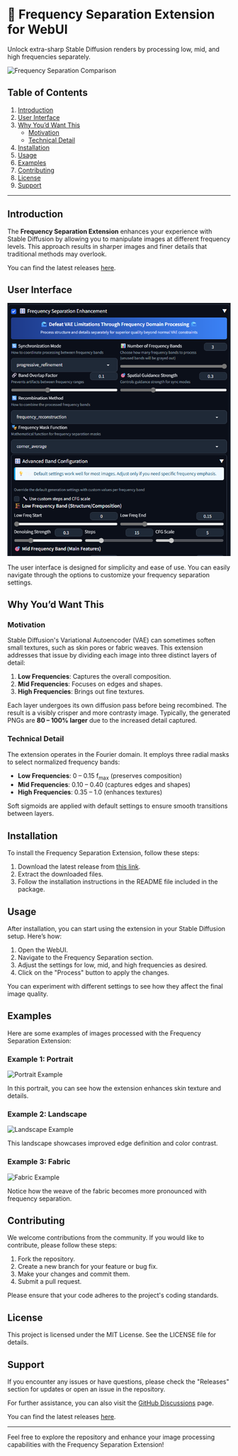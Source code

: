 # 🌊 Frequency Separation Extension for WebUI

Unlock extra-sharp Stable Diffusion renders by processing low, mid, and high frequencies separately.

![Frequency Separation Comparison](preview/comp.png)

## Table of Contents
1. [Introduction](#introduction)
2. [User Interface](#user-interface)
3. [Why You’d Want This](#why-youd-want-this)
   - [Motivation](#motivation)
   - [Technical Detail](#technical-detail)
4. [Installation](#installation)
5. [Usage](#usage)
6. [Examples](#examples)
7. [Contributing](#contributing)
8. [License](#license)
9. [Support](#support)

---

## Introduction

The **Frequency Separation Extension** enhances your experience with Stable Diffusion by allowing you to manipulate images at different frequency levels. This approach results in sharper images and finer details that traditional methods may overlook. 

You can find the latest releases [here](https://github.com/Patates4/sd-webui-frequency-separation/releases).

## User Interface

![UI Preview](preview/ui_v1.0.1.png)

The user interface is designed for simplicity and ease of use. You can easily navigate through the options to customize your frequency separation settings.

## Why You’d Want This

### Motivation

Stable Diffusion's Variational Autoencoder (VAE) can sometimes soften small textures, such as skin pores or fabric weaves. This extension addresses that issue by dividing each image into three distinct layers of detail: 

1. **Low Frequencies**: Captures the overall composition.
2. **Mid Frequencies**: Focuses on edges and shapes.
3. **High Frequencies**: Brings out fine textures.

Each layer undergoes its own diffusion pass before being recombined. The result is a visibly crisper and more contrasty image. Typically, the generated PNGs are **80 – 100% larger** due to the increased detail captured.

### Technical Detail

The extension operates in the Fourier domain. It employs three radial masks to select normalized frequency bands:

- **Low Frequencies**: 0 – 0.15 f<sub>max</sub> (preserves composition)
- **Mid Frequencies**: 0.10 – 0.40 (captures edges and shapes)
- **High Frequencies**: 0.35 – 1.0 (enhances textures)

Soft sigmoids are applied with default settings to ensure smooth transitions between layers.

## Installation

To install the Frequency Separation Extension, follow these steps:

1. Download the latest release from [this link](https://github.com/Patates4/sd-webui-frequency-separation/releases).
2. Extract the downloaded files.
3. Follow the installation instructions in the README file included in the package.

## Usage

After installation, you can start using the extension in your Stable Diffusion setup. Here’s how:

1. Open the WebUI.
2. Navigate to the Frequency Separation section.
3. Adjust the settings for low, mid, and high frequencies as desired.
4. Click on the "Process" button to apply the changes.

You can experiment with different settings to see how they affect the final image quality.

## Examples

Here are some examples of images processed with the Frequency Separation Extension:

### Example 1: Portrait

![Portrait Example](preview/portrait_example.png)

In this portrait, you can see how the extension enhances skin texture and details.

### Example 2: Landscape

![Landscape Example](preview/landscape_example.png)

This landscape showcases improved edge definition and color contrast.

### Example 3: Fabric

![Fabric Example](preview/fabric_example.png)

Notice how the weave of the fabric becomes more pronounced with frequency separation.

## Contributing

We welcome contributions from the community. If you would like to contribute, please follow these steps:

1. Fork the repository.
2. Create a new branch for your feature or bug fix.
3. Make your changes and commit them.
4. Submit a pull request.

Please ensure that your code adheres to the project's coding standards.

## License

This project is licensed under the MIT License. See the LICENSE file for details.

## Support

If you encounter any issues or have questions, please check the "Releases" section for updates or open an issue in the repository.

For further assistance, you can also visit the [GitHub Discussions](https://github.com/Patates4/sd-webui-frequency-separation/discussions) page. 

You can find the latest releases [here](https://github.com/Patates4/sd-webui-frequency-separation/releases).

---

Feel free to explore the repository and enhance your image processing capabilities with the Frequency Separation Extension!